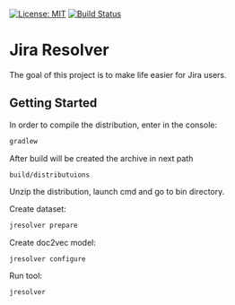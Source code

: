 [![License: MIT](https://img.shields.io/badge/license-mit-ff69b4.svg)](https://opensource.org/licenses/MIT)
[![Build Status](https://travis-ci.org/kovaloid/jresolver.svg?branch=master)](https://travis-ci.org/kovaloid/jresolver)

# Jira Resolver

The goal of this project is to make life easier for Jira users.

## Getting Started

In order to compile the distribution, enter in the console:
```sh
gradlew
```

After build will be created the archive in next path
```
build/distributuions
```

Unzip the distribution, launch cmd and go to bin directory.

Create dataset:
```sh
jresolver prepare
```
Create doc2vec model:
```sh
jresolver configure
```
Run tool:
```sh
jresolver
```
